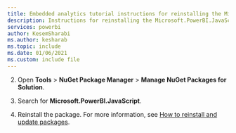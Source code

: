 ```yaml
---
title: Embedded analytics tutorial instructions for reinstalling the Microsoft.PowerBI.JavaScript NuGet Package
description: Instructions for reinstalling the Microsoft.PowerBI.JavaScript NuGet Package in the embedded analytics tutorials.
services: powerbi
author: KesemSharabi
ms.author: kesharab
ms.topic: include
ms.date: 01/06/2021
ms.custom: include file
---
```


2. Open **Tools** > **NuGet Package Manager** > **Manage NuGet Packages for Solution**.

3. Search for **Microsoft.PowerBI.JavaScript**.

4. Reinstall the package. For more information, see [How to reinstall and update packages](/nuget/consume-packages/reinstalling-and-updating-packages).